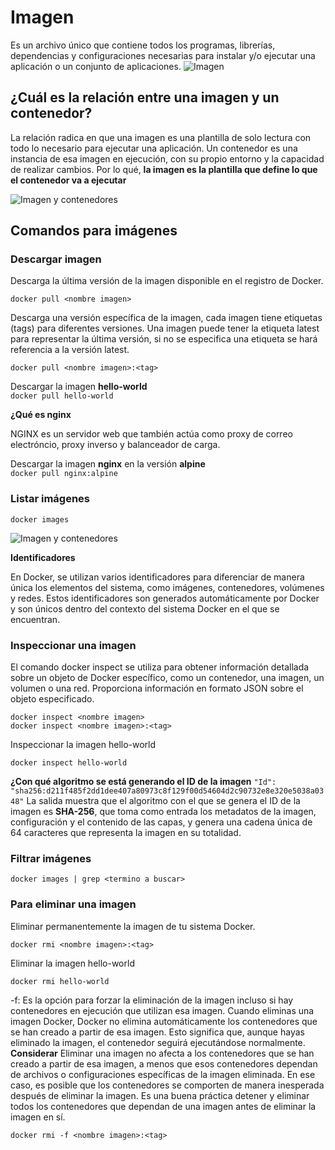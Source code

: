 # Imagen
Es un archivo único que contiene todos los programas, librerías, dependencias y configuraciones necesarias para instalar y/o ejecutar una aplicación o un conjunto de aplicaciones.
![Imagen](img/imagen.PNG)


## ¿Cuál es la relación entre una imagen y un contenedor?  

La relación radica en que una imagen es una plantilla de solo lectura con todo lo necesario para ejecutar una aplicación. Un contenedor es una instancia de esa imagen en ejecución, con su propio entorno y la capacidad de realizar cambios. Por lo qué, **la imagen es la plantilla que define lo que el contenedor va a ejecutar**


![Imagen y contenedores](img/imagenContenedores.JPG)
## Comandos para imágenes

### Descargar imagen
Descarga la última versión de la imagen disponible en el registro de Docker.

```
docker pull <nombre imagen> 
```

Descarga una versión específica de la imagen, cada imagen tiene etiquetas (tags) para diferentes versiones.
Una imagen puede tener la etiqueta latest para representar la última versión, si no se especifica una etiqueta se hará referencia a la versión latest.

```
docker pull <nombre imagen>:<tag>
```

Descargar la imagen **hello-world**  
```docker pull hello-world```  

**¿Qué es nginx**  

NGINX es un servidor web que también actúa como proxy de correo electróncio, proxy inverso y balanceador de carga.

Descargar la imagen  **nginx** en la versión **alpine**  
```docker pull nginx:alpine```  

### Listar imágenes

```
docker images
```  

![Imagen y contenedores](img/docker_images.png)  

**Identificadores**

En Docker, se utilizan varios identificadores para diferenciar de manera única los elementos del sistema, como imágenes, contenedores, volúmenes y redes. Estos identificadores son generados automáticamente por Docker y son únicos dentro del contexto del sistema Docker en el que se encuentran. 

### Inspeccionar una imagen
El comando docker inspect se utiliza para obtener información detallada sobre un objeto de Docker específico, como un contenedor, una imagen, un volumen o una red.  Proporciona información en formato JSON sobre el objeto especificado.

```
docker inspect <nombre imagen>
docker inspect <nombre imagen>:<tag>
```

Inspeccionar la imagen hello-world 
```
docker inspect hello-world
```

**¿Con qué algoritmo se está generando el ID de la imagen**
```` "Id": "sha256:d211f485f2dd1dee407a80973c8f129f00d54604d2c90732e8e320e5038a0348" ````
La salida muestra que el algoritmo con el que se genera el ID de la imagen es **SHA-256**, que toma como entrada los metadatos de la imagen, configuración y el contenido de las capas, y genera una cadena única de 64 caracteres que representa la imagen en su totalidad.

### Filtrar imágenes

```
docker images | grep <termino a buscar>

```

### Para eliminar una imagen
Eliminar permanentemente la imagen de tu sistema Docker.

```
docker rmi <nombre imagen>:<tag>
```

Eliminar la imagen hello-world 
````
docker rmi hello-world
````

-f: Es la opción para forzar la eliminación de la imagen incluso si hay contenedores en ejecución que utilizan esa imagen.
Cuando eliminas una imagen Docker, Docker no elimina automáticamente los contenedores que se han creado a partir de esa imagen. Esto significa que, aunque hayas eliminado la imagen, el contenedor seguirá ejecutándose normalmente.  
**Considerar**
Eliminar una imagen no afecta a los contenedores que se han creado a partir de esa imagen, a menos que esos contenedores dependan de archivos o configuraciones específicas de la imagen eliminada. En ese caso, es posible que los contenedores se comporten de manera inesperada después de eliminar la imagen.
Es una buena práctica detener y eliminar todos los contenedores que dependan de una imagen antes de eliminar la imagen en sí.

```
docker rmi -f <nombre imagen>:<tag>
```


